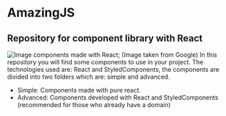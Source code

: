 # AmazingJS
## Repository for component library with React
![Image components made with React](https://uploads.toptal.io/blog/image/129144/toptal-blog-image-1550483251362-76ef921666d84b4f8437e4865414ebd6.png);
(Image taken from Google)
In this repository you will find some components to use in your project. The technologies used are: React and StyledComponents, the components are divided into two folders which are: simple and advanced.

- Simple: Components made with pure react.
- Advanced: Components developed with React and StyledComponents (recommended for those who already have a domain)

